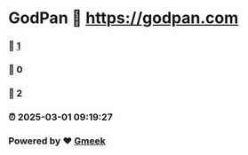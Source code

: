 # GodPan :link: https://godpan.com 
### :page_facing_up: [1](https://godpan.com/tag.html) 
### :speech_balloon: 0 
### :hibiscus: 2 
### :alarm_clock: 2025-03-01 09:19:27 
### Powered by :heart: [Gmeek](https://github.com/Meekdai/Gmeek)
